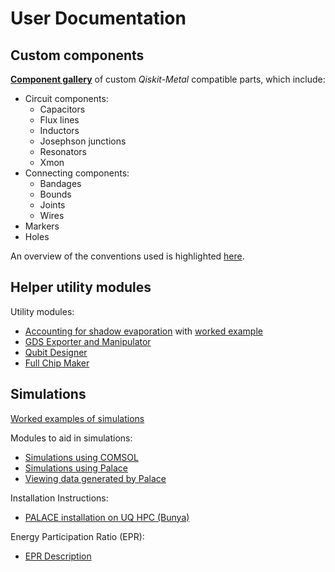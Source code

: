 # User Documentation

## Custom components

[**Component gallery**](https://nbviewer.org/github/sqdlab/SQDMetal/blob/main/docs/User/Comps_All.ipynb) of custom *Qiskit-Metal* compatible parts, which include:
- Circuit components:
    - Capacitors
    - Flux lines
    - Inductors
    - Josephson junctions
    - Resonators
    - Xmon
- Connecting components:
    - Bandages
    - Bounds
    - Joints
    - Wires
- Markers
- Holes

An overview of the conventions used is highlighted [here](Comp.md).

## Helper utility modules

Utility modules:
- [Accounting for shadow evaporation](PVD.md) with [worked example](WorkedExamples/PVD_simulation.ipynb)
- [GDS Exporter and Manipulator](GDS.md)
- [Qubit Designer](Qubit_Designer.md)
- [Full Chip Maker](FullChipMaker.md)

## Simulations

[Worked examples of simulations](WorkedExamples/README.md)

Modules to aid in simulations:
- [Simulations using COMSOL](Sim_Comsol.md)
- [Simulations using Palace](Sim_Palace.md)
- [Viewing data generated by Palace](Sim_Palace_Data_viewer.md)

Installation Instructions:
- [PALACE installation on UQ HPC (Bunya)](HPC_documentation.md)

Energy Participation Ratio (EPR):
- [EPR Description](EPR.md)
